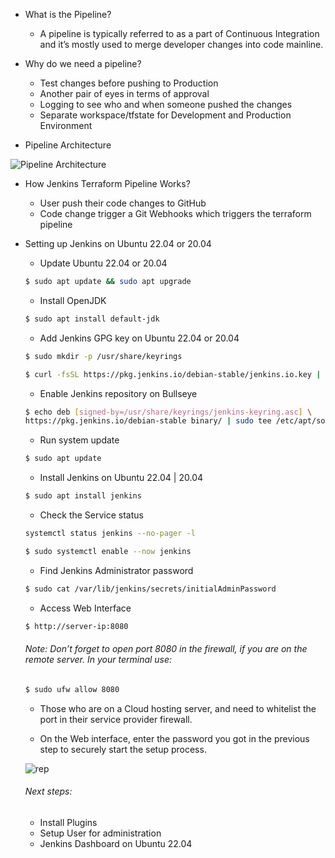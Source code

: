 * What is the Pipeline?

    * A pipeline is typically referred to as a part of Continuous Integration and it’s mostly used to merge developer changes into code mainline.

* Why do we need a pipeline?

    * Test changes before pushing to Production
    * Another pair of eyes in terms of approval
    * Logging to see who and when someone pushed the changes
    * Separate workspace/tfstate for Development and Production Environment

* Pipeline Architecture

![Pipeline Architecture](https://miro.medium.com/max/1400/1*i8mcxAZfcSkZ_88CGAA6pw.jpeg)

* How Jenkins Terraform Pipeline Works?

    * User push their code changes to GitHub
    * Code change trigger a Git Webhooks which triggers the terraform pipeline

* Setting up Jenkins on Ubuntu 22.04 or 20.04

    * Update Ubuntu 22.04 or 20.04

    ```sh
    $ sudo apt update && sudo apt upgrade
    ```

    * Install OpenJDK

    ```sh
    $ sudo apt install default-jdk
    ```

    * Add Jenkins GPG key on Ubuntu 22.04 or 20.04

    ```sh
    $ sudo mkdir -p /usr/share/keyrings
    ```

    ```sh
    $ curl -fsSL https://pkg.jenkins.io/debian-stable/jenkins.io.key | sudo tee /usr/share/keyrings/jenkins-keyring.asc > /dev/null
    ```

    * Enable Jenkins repository on Bullseye

    ```sh
    $ echo deb [signed-by=/usr/share/keyrings/jenkins-keyring.asc] \
    https://pkg.jenkins.io/debian-stable binary/ | sudo tee /etc/apt/sources.list.d/jenkins.list > /dev/null
    ```

    * Run system update

    ```sh
    $ sudo apt update
    ```

    * Install Jenkins on Ubuntu 22.04 | 20.04

    ```sh
    $ sudo apt install jenkins
    ```

    * Check the Service status

    ```sh
    systemctl status jenkins --no-pager -l
    ```

    ```sh
    $ sudo systemctl enable --now jenkins
    ```

    * Find Jenkins Administrator password

    ```sh
    $ sudo cat /var/lib/jenkins/secrets/initialAdminPassword
    ```
    * Access Web Interface

    ```sh
    $ http://server-ip:8080
    ```

    ###### Note: Don’t forget to open port 8080 in the firewall, if you are on the remote server. In your terminal use:

    ```sh
    $ sudo ufw allow 8080
    ```

    * Those who are on a Cloud hosting server, and need to whitelist the port in their service provider firewall.

    * On the Web interface, enter the password you got in the previous step to securely start the setup process.

    ![rep](https://www.how2shout.com/linux/wp-content/uploads/2022/06/Access-Web-Interface-Jenkins.png)

    ###### Next steps:
    
    * Install Plugins
    * Setup User for administration
    * Jenkins Dashboard on Ubuntu 22.04